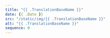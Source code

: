 ```yaml
---
title: "{{ .TranslationBaseName }}"
date: {{ .Date }}
src: "/static/img/{{ .TranslationBaseName }}"
alt: "{{ .TranslationBaseName }}"
sequence: 0
---
```

